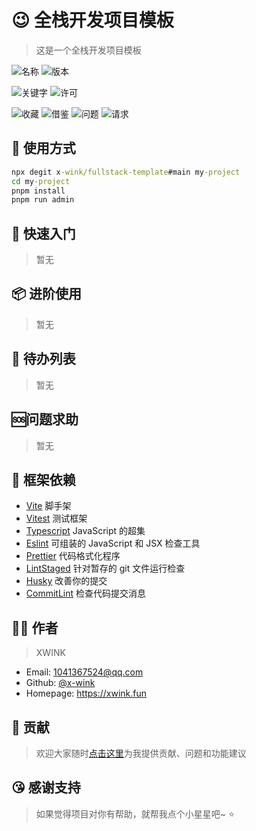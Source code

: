 # 😉 全栈开发项目模板

> 这是一个全栈开发项目模板

<!-- 通用 -->

![名称](https://img.shields.io/github/package-json/name/x-wink/fullstack-template?style=for-the-badge)
![版本](https://img.shields.io/github/package-json/v/x-wink/fullstack-template?style=for-the-badge&filename=package.json)

![关键字](https://img.shields.io/github/package-json/keywords/x-wink/fullstack-template?style=for-the-badge)
![许可](https://img.shields.io/github/package-json/license/x-wink/fullstack-template?style=for-the-badge)

<!-- GITHUB信息 -->

![收藏](https://img.shields.io/github/stars/x-wink/fullstack-template?style=flat-square&logo=github)
![借鉴](https://img.shields.io/github/forks/x-wink/fullstack-template?style=flat-square&logo=github)
![问题](https://img.shields.io/github/issues/x-wink/fullstack-template?style=flat-square&logo=github)
![请求](https://img.shields.io/github/issues-pr/x-wink/fullstack-template?style=flat-square&logo=github)

## 💎 使用方式

```cmd
npx degit x-wink/fullstack-template#main my-project
cd my-project
pnpm install
pnpm run admin
```

## 📖 快速入门

> 暂无

## 📦 进阶使用

> 暂无

## 📄 待办列表

> 暂无

## 🆘问题求助

> 暂无

## 🎯 框架依赖

-   [Vite](https://cn.vitejs.dev/) 脚手架
-   [Vitest](https://cn.vitest.dev/) 测试框架
-   [Typescript](https://www.tslang.cn) JavaScript 的超集
-   [Eslint](https://eslint.bootcss.com/) 可组装的 JavaScript 和 JSX 检查工具
-   [Prettier](https://prettier.io/) 代码格式化程序
-   [LintStaged](https://github.com/okonet/lint-staged#readme) 针对暂存的 git 文件运行检查
-   [Husky](https://typicode.github.io/husky) 改善你的提交
-   [CommitLint](https://github.com/conventional-changelog/commitlint#readme) 检查代码提交消息

## 👨‍🎨 作者

> XWINK

-   Email: 1041367524@qq.com
-   Github: [@x-wink](https://github.com/x-wink)
-   Homepage: https://xwink.fun

## 🤝 贡献

> 欢迎大家随时[点击这里](https://github.com/x-wink/fullstack-template/issues)为我提供贡献、问题和功能建议

## 😘 感谢支持

> 如果觉得项目对你有帮助，就帮我点个小星星吧~ ⭐️